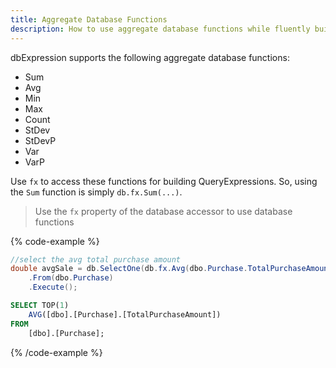 ```yaml
---
title: Aggregate Database Functions
description: How to use aggregate database functions while fluently building query expressions.
---
```


dbExpression supports the following aggregate database functions:
* Sum
* Avg
* Min
* Max
* Count
* StDev
* StDevP
* Var
* VarP

Use ```fx``` to access these functions for building QueryExpressions. So, using the ```Sum``` function is simply ```db.fx.Sum(...)```.

> Use the ```fx``` property of the database accessor to use database functions

{% code-example %}
```csharp
//select the avg total purchase amount
double avgSale = db.SelectOne(db.fx.Avg(dbo.Purchase.TotalPurchaseAmount))
    .From(dbo.Purchase)
    .Execute();
```
```sql
SELECT TOP(1)
	AVG([dbo].[Purchase].[TotalPurchaseAmount])
FROM
	[dbo].[Purchase];
```
{% /code-example %}